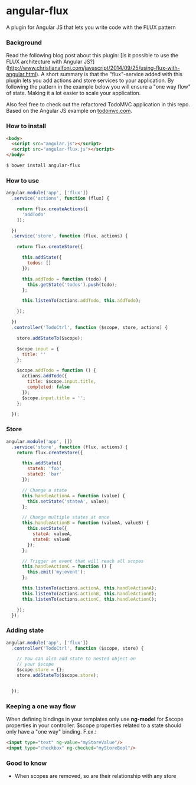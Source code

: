 angular-flux
============

A plugin for Angular JS that lets you write code with the FLUX pattern

### Background
Read the following blog post about this plugin: [Is it possible to use the FLUX architecture with Angular JS?]
(http://www.christianalfoni.com/javascript/2014/09/25/using-flux-with-angular.html). A short summary is that the
"flux"-service added with this
plugin lets you add actions and store services to your application. By following the pattern in the example below you
 will ensure a "one way flow" of state. Making it a lot easier to scale your application.

 Also feel free to check out the refactored TodoMVC application in this repo. Based on the Angular JS example on
 [todomvc.com](http://www.todomvc.com).

### How to install
```html
<body>
  <script src="angular.js"></script>
  <script src="angular-flux.js"></script>
</body>
```


```sh
$ bower install angular-flux
```

### How to use

```javascript
angular.module('app', ['flux'])
  .service('actions', function (flux) {

    return flux.createActions([
      'addTodo'
    ]);

  })
  .service('store', function (flux, actions) {

    return flux.createStore({

      this.addState({
        todos: []
      });

      this.addTodo = function (todo) {
        this.getState('todos').push(todo);
      };

      this.listenTo(actions.addTodo, this.addTodo);

    });

  })
  .controller('TodoCtrl', function ($scope, store, actions) {

    store.addStateTo($scope);

    $scope.input = {
      title: ''
    };

    $scope.addTodo = function () {
      actions.addTodo({
        title: $scope.input.title,
        completed: false
      });
      $scope.input.title = '';
    };

  });
```

### Store
```javascript
angular.module('app', [])
  .service('store', function (flux, actions) {
    return flux.createStore({

      this.addState({
        stateA: 'foo',
        stateB: 'bar'
      });

      // Change a state
      this.handleActionA = function (value) {
        this.setState('stateA', value);
      };

      // Change multiple states at once
      this.handleActionB = function (valueA, valueB) {
        this.setState({
          stateA: valueA,
          stateB: valueB
        });
      };

      // Trigger an event that will reach all scopes
      this.handleActionC = function () {
        this.emit('my:event');
      };

      this.listenTo(actions.actionA, this.handleActionA);
      this.listenTo(actions.actionB, this.handleActionB);
      this.listenTo(actions.actionC, this.handleActionC);

    });
  });
```

### Adding state
```javascript
angular.module('app', ['flux'])
  .controller('TodoCtrl', function ($scope, store) {

    // You can also add state to nested object on
    // your $scope
    $scope.store = {};
    store.addStateTo($scope.store);


  });
```

### Keeping a one way flow
When defining bindings in your templates only use **ng-model** for $scope properties in your controller. $scope
properties related to a state should only have a "one way" binding. F.ex.:

```html
<input type="text" ng-value="myStoreValue"/>
<input type="checkbox" ng-checked="myStoreBool"/>
```

### Good to know
- When scopes are removed, so are their relationship with any store